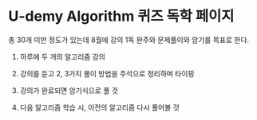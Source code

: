 # U-demy Algorithm 퀴즈 독학 페이지 
총 30개 미만 정도가 있는데 8월에 강의 1독 완주와 문제풀이와 암기를 목표로 한다. 

1. 하루에 두 개의 알고리즘 강의 

2. 강의를 듣고 2, 3가지 풀이 방법을 주석으로 정리하며 타이핑

3. 강의가 완료되면 암기식으로 풀 것

4. 다음 알고리즘 학습 시, 이전의 알고리즘 다시 풀어볼 것 
